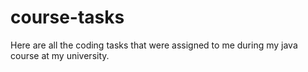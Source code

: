 # course-tasks
Here are all the coding tasks that were assigned to me during my java course at my university.
